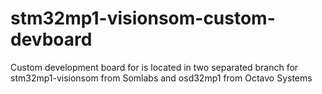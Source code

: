 # stm32mp1-visionsom-custom-devboard
Custom development board for is located in two separated branch for stm32mp1-visionsom from Somlabs and osd32mp1 from Octavo Systems
